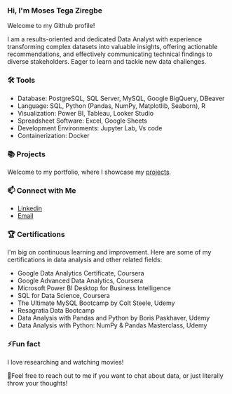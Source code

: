 ### Hi, I'm Moses Tega Ziregbe  

Welcome to my Github profile! 

I am a results-oriented and dedicated Data Analyst with experience transforming complex datasets into valuable insights, offering actionable recommendations, and effectively communicating technical findings to diverse stakeholders. Eager to learn and tackle new data challenges.

### 🛠️ Tools
- Database: PostgreSQL, SQL Server, MySQL, Google BigQuery, DBeaver
- Language: SQL, Python (Pandas, NumPy, Matplotlib, Seaborn), R
- Visualization: Power BI, Tableau, Looker Studio
- Spreadsheet Software: Excel, Google Sheets
- Development Environments: Jupyter Lab, Vs code
- Containerization: Docker


### 📚 Projects
Welcome to my portfolio, where I showcase my [projects](https://github.com/mosesziregbe?tab=repositories).


### 📫 Connect with Me
- [Linkedin](https://www.linkedin.com/in/moses-ziregbe/)
- [Email](ziregbemoses01@gmail.com)


### 🏆 Certifications
I'm big on continuous learning and improvement. Here are some of my certifications in data analysis and other related fields:

- Google Data Analytics Certificate, Coursera
- Google Advanced Data Analytics, Coursera
- Microsoft Power BI Desktop for Business Intelligence
- SQL for Data Science, Coursera
- The Ultimate MySQL Bootcamp by Colt Steele, Udemy
- Resagratia Data Bootcamp
- Data Analysis with Pandas and Python by Boris Paskhaver, Udemy
- Data Analysis with Python: NumPy & Pandas Masterclass, Udemy


### ⚡Fun fact
I love researching and watching movies!

🚀Feel free to reach out to me if you want to chat about data, or just literally throw your thoughts! 
<!---
mosesziregbe/mosesziregbe is a ✨ special ✨ repository because its `README.md` (this file) appears on your GitHub profile.
You can click the Preview link to take a look at your changes.
--->
